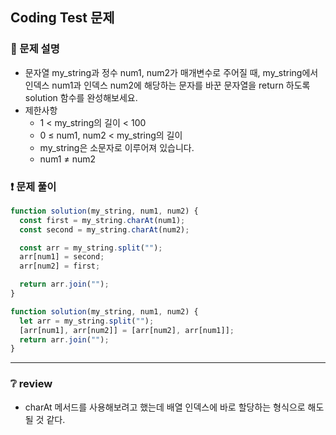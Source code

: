 ## Coding Test 문제

### 📌 문제 설명

- 문자열 my_string과 정수 num1, num2가 매개변수로 주어질 때, my_string에서 인덱스 num1과 인덱스 num2에 해당하는 문자를 바꾼 문자열을 return 하도록 solution 함수를 완성해보세요.
- 제한사항
  - 1 < my_string의 길이 < 100
  - 0 ≤ num1, num2 < my_string의 길이
  - my_string은 소문자로 이루어져 있습니다.
  - num1 ≠ num2

### ❗ 문제 풀이

```javascript
function solution(my_string, num1, num2) {
  const first = my_string.charAt(num1);
  const second = my_string.charAt(num2);

  const arr = my_string.split("");
  arr[num1] = second;
  arr[num2] = first;

  return arr.join("");
}
```

```javascript
function solution(my_string, num1, num2) {
  let arr = my_string.split("");
  [arr[num1], arr[num2]] = [arr[num2], arr[num1]];
  return arr.join("");
}
```

---

### ❔ review

- charAt 메서드를 사용해보려고 했는데 배열 인덱스에 바로 할당하는 형식으로 해도 될 것 같다.
